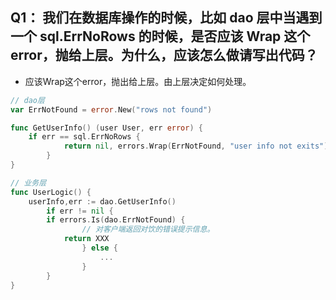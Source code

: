 ## Q1： 我们在数据库操作的时候，比如 dao 层中当遇到一个 sql.ErrNoRows 的时候，是否应该 Wrap 这个 error，抛给上层。为什么，应该怎么做请写出代码？

- 应该Wrap这个error，抛出给上层。由上层决定如何处理。

```go
// dao层
var ErrNotFound = error.New("rows not found")

func GetUserInfo() (user User, err error) {
    if err == sql.ErrNoRows {
			return nil, errors.Wrap(ErrNotFound, "user info not exits")
		}
}

// 业务层
func UserLogic() {
    userInfo,err := dao.GetUserInfo()
		if err != nil {
        if errors.Is(dao.ErrNotFound) {
				// 对客户端返回对饮的错误提示信息。
            return XXX
				} else {
					...
				}
		}
}

```

